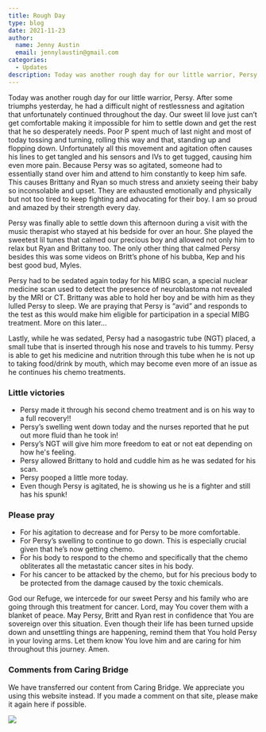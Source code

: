 ```yaml
---
title: Rough Day
type: blog
date: 2021-11-23
author:
  name: Jenny Austin
  email: jennylaustin@gmail.com
categories:
  - Updates
description: Today was another rough day for our little warrior, Persy.
---
```


Today was another rough day for our little warrior, Persy. After some triumphs
yesterday, he had a difficult night of restlessness and agitation that
unfortunately continued throughout the day. Our sweet lil love just can’t get
comfortable making it impossible for him to settle down and get the rest that
he so desperately needs. Poor P spent much of last night and most of today
tossing and turning, rolling this way and that, standing up and flopping down.
Unfortunately all this movement and agitation often causes his lines to get
tangled and his sensors and IVs to get tugged, causing him even more pain.
Because Persy was so agitated, someone had to essentially stand over him and
attend to him constantly to keep him safe. This causes Brittany and Ryan so
much stress and anxiety seeing their baby so inconsolable and upset. They are
exhausted emotionally and physically but not too tired to keep fighting and
advocating for their boy. I am so proud and amazed by their strength every day.

Persy was finally able to settle down this afternoon during a visit with the
music therapist who stayed at his bedside for over an hour. She played the
sweetest lil tunes that calmed our precious boy and allowed not only him to
relax but Ryan and Brittany too. The only other thing that calmed Persy besides
this was some videos on Britt’s phone of his bubba, Kep and his best good bud,
Myles.

Persy had to be sedated again today for his MIBG scan, a special nuclear
medicine scan used to detect the presence of neuroblastoma not revealed by the
MRI or CT.  Brittany was able to hold her boy and be with him as they lulled
Persy to sleep. We are praying that Persy is “avid” and responds to the test as
this would make him eligible for participation in a special MIBG treatment.
More on this later…

Lastly, while he was sedated, Persy had a nasogastric tube (NGT) placed, a
small tube that is inserted through his nose and travels to his tummy. Persy is
able to get his medicine and nutrition through this tube when he is not up to
taking food/drink by mouth, which may become even more of an issue as he
continues his chemo treatments.

### Little victories

- Persy made it through his second chemo treatment and is on his way to a full
  recovery!!
- Persy’s swelling went down today and the nurses reported that he put out more
  fluid than he took in!
- Persy’s NGT will give him more freedom to eat or not eat depending on how
  he's feeling.
- Persy allowed Brittany to hold and cuddle him as he was sedated for his scan.
- Persy pooped a little more today.
- Even though Persy is agitated, he is showing us he is a fighter and still has
  his spunk!

### Please pray

- For his agitation to decrease and for Persy to be more comfortable.
- For Persy’s swelling to continue to go down. This is especially crucial given
  that he’s now getting chemo.
- For his body to respond to the chemo and specifically that the chemo
  obliterates all the metastatic cancer sites in his body.
- For his cancer to be attacked by the chemo, but for his precious body to be
  protected from the damage caused by the toxic chemicals.

God our Refuge, we intercede for our sweet Persy and his family who are going
through this treatment for cancer. Lord, may You cover them with a blanket of
peace. May Persy, Britt and Ryan rest in confidence that You are sovereign over
this situation. Even though their life has been turned upside down and
unsettling things are happening, remind them that You hold Persy in your loving
arms. Let them know You love him and are caring for him throughout this
journey. Amen.

### Comments from Caring Bridge

We have transferred our content from Caring Bridge. We appreciate you using this website instead.
If you made a comment on that site, please make it again here if possible.

![](/caringbridge-comments-updates-3.png)

